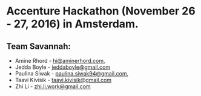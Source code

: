 # Accenture Hackathon (November 26 - 27, 2016) in Amsterdam.

## Team Savannah:

* Amine Rhord - hi@aminerhord.com,
* Jedda Boyle - jeddaboyle@gmail.com
* Paulina Siwak - paulina.siwak94@gmail.com,
* Taavi Kivisik - taavi.kivisik@gmail.com
* Zhi Li - zhi.li.work@gmail.com
